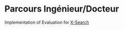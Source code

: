 

# Parcours Ingénieur/Docteur

Implementation of Evaluation for [X-Search](https://dl.acm.org/doi/abs/10.1145/3135974.3135987)

